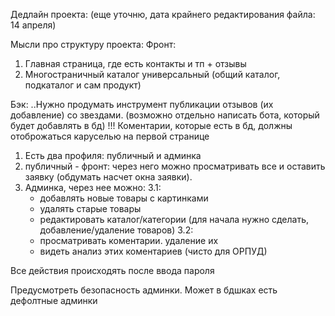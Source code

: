Дедлайн проекта: (еще уточню, дата крайнего редактирования файла: 14 апреля)

Мысли про структуру проекта: 
Фронт:
1) Главная страница, где есть контакты и тп + отзывы
2) Многостраничный каталог универсальный (общий каталог, подкаталог и сам продукт)

Бэк:
..Нужно продумать инструмент публикации отзывов (их добавление) со звездами. (возможно отдельно написать бота, который будет добавлять в бд)
!!! Коментарии, которые есть в бд, должны отоброжаться каруселью на первой странице

1) Есть два профиля: публичный и админка
2) публичный - фронт: через него можно просматривать все и оставить заявку (обдумать насчет окна заявки).
3) Админка, через нее можно:
    3.1:
    - добавлять новые товары с картинками
    - удалять старые товары
    - редактировать каталог/категории (для начала нужно сделать, добавление/удаление товаров)
    3.2:
    - просматривать коментарии. удаление их
    - видеть анализ этих коментариев (чисто для ОРПУД)

Все действия происходять после ввода пароля

Предусмотреть безопасность админки. Может в бдшках есть дефолтные админки
